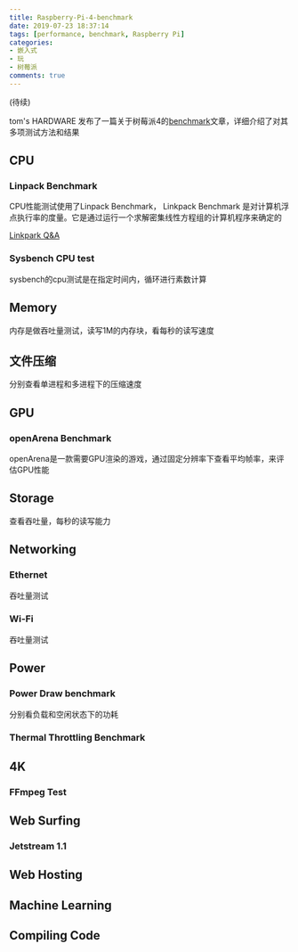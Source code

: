 ```yaml
---
title: Raspberry-Pi-4-benchmark
date: 2019-07-23 18:37:14
tags: [performance, benchmark, Raspberry Pi]
categories:
- 嵌入式
- 玩
- 树莓派
comments: true
---
```


(待续)

tom's HARDWARE 发布了一篇关于树莓派4的[benchmark](https://www.tomshardware.com/reviews/raspberry-pi-4-b,6193.html)文章，详细介绍了对其多项测试方法和结果

## CPU
### Linpack Benchmark
CPU性能测试使用了Linpack Benchmark，
Linkpack Benchmark 是对计算机浮点执行率的度量。它是通过运行一个求解密集线性方程组的计算机程序来确定的

[Linkpark Q&A](chrome-extension://ecabifbgmdmgdllomnfinbmaellmclnh/data/reader/index.html?id=121)

### Sysbench CPU test
sysbench的cpu测试是在指定时间内，循环进行素数计算

## Memory
内存是做吞吐量测试，读写1M的内存块，看每秒的读写速度

## 文件压缩
分别查看单进程和多进程下的压缩速度

## GPU
### openArena Benchmark
openArena是一款需要GPU渲染的游戏，通过固定分辨率下查看平均帧率，来评估GPU性能

## Storage
查看吞吐量，每秒的读写能力

## Networking
### Ethernet
吞吐量测试
### Wi-Fi
吞吐量测试

## Power
### Power Draw benchmark
分别看负载和空闲状态下的功耗

### Thermal Throttling Benchmark

## 4K
### FFmpeg Test

## Web Surfing
### Jetstream 1.1

## Web Hosting

## Machine Learning

## Compiling Code
